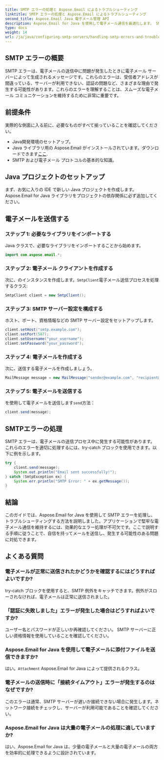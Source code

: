 ```yaml
---
title: SMTP エラーの処理と Aspose.Email によるトラブルシューティング
linktitle: SMTP エラーの処理と Aspose.Email によるトラブルシューティング
second_title: Aspose.Email Java 電子メール管理 API
description: Aspose.Email for Java を使用して電子メール通信を最適化します。 SMTP エラーを処理し、効果的にトラブルシューティングを行う方法を学びます。
type: docs
weight: 14
url: /ja/java/configuring-smtp-servers/handling-smtp-errors-and-troubleshooting/
---
```


## SMTP エラーの概要

SMTP エラーは、電子メールの送信中に問題が発生したときに電子メール サーバーによって生成されるメッセージです。これらのエラーは、受信者アドレスが間違っている、サーバーが利用できない、認証の問題など、さまざまな理由で発生する可能性があります。これらのエラーを理解することは、スムーズな電子メール コミュニケーションを維持するために非常に重要です。

## 前提条件

実際的な側面に入る前に、必要なものがすべて揃っていることを確認してください。

- Java開発環境のセットアップ。
-  Java ライブラリ用の Aspose.Email がインストールされています。ダウンロードできます[ここ](https://releases.aspose.com/email/java/).
- SMTP および電子メール プロトコルの基本的な知識。

## Java プロジェクトのセットアップ

まず、お気に入りの IDE で新しい Java プロジェクトを作成します。 Aspose.Email for Java ライブラリをプロジェクトの依存関係に必ず追加してください。

## 電子メールを送信する

### ステップ 1: 必要なライブラリをインポートする

Java クラスで、必要なライブラリをインポートすることから始めます。

```java
import com.aspose.email.*;
```

### ステップ 2: 電子メール クライアントを作成する

次に、のインスタンスを作成します。`SmtpClient`電子メール送信プロセスを処理するクラス:

```java
SmtpClient client = new SmtpClient();
```

### ステップ 3: SMTP サーバー設定を構成する

ホスト、ポート、資格情報などの SMTP サーバー設定をセットアップします。

```java
client.setHost("smtp.example.com");
client.setPort(587);
client.setUsername("your_username");
client.setPassword("your_password");
```

### ステップ 4: 電子メールを作成する

次に、送信する電子メールを作成しましょう。

```java
MailMessage message = new MailMessage("sender@example.com", "recipient@example.com", "Subject", "Body of the email.");
```

### ステップ 5: 電子メールを送信する

を使用して電子メールを送信します`send`方法：

```java
client.send(message);
```

## SMTPエラーの処理

SMTP エラーは、電子メールの送信プロセス中に発生する可能性があります。これらのエラーを適切に処理するには、try-catch ブロックを使用できます。以下に例を示します。

```java
try {
    client.send(message);
    System.out.println("Email sent successfully!");
} catch (SmtpException ex) {
    System.err.println("SMTP Error: " + ex.getMessage());
}
```

## 結論

このガイドでは、Aspose.Email for Java を使用して SMTP エラーを処理し、トラブルシューティングする方法を説明しました。アプリケーションで堅牢な電子メール通信を維持するには、効果的なエラー処理が不可欠です。ここで説明する手順に従うことで、自信を持ってメールを送信し、発生する可能性のある問題に対処できます。

## よくある質問

### 電子メールが正常に送信されたかどうかを確認するにはどうすればよいですか?

try-catch ブロックを使用すると、SMTP 例外をキャッチできます。例外がスローされなければ、電子メールは正常に送信されました。

### 「認証に失敗しました」エラーが発生した場合はどうすればよいですか?

ユーザー名とパスワードが正しいか再確認してください。 SMTP サーバーに正しい資格情報を使用していることを確認してください。

### Aspose.Email for Java を使用して電子メールに添付ファイルを送信できますか?

はい。`Attachment` Aspose.Email for Java によって提供されるクラス。

### 電子メールの送信時に「接続タイムアウト」エラーが発生するのはなぜですか?

このエラーは通常、SMTP サーバーが遅いか接続できない場合に発生します。ネットワーク接続をチェックし、サーバーが利用可能であることを確認してください。

### Aspose.Email for Java は大量の電子メールの処理に適していますか?

はい、Aspose.Email for Java は、少量の電子メールと大量の電子メールの両方を効率的に処理できるように設計されています。